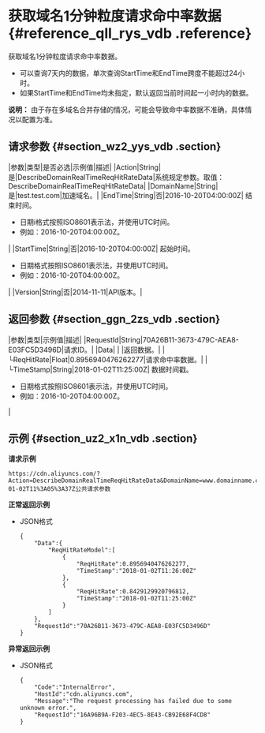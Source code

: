 # 获取域名1分钟粒度请求命中率数据 {#reference_qll_rys_vdb .reference}

获取域名1分钟粒度请求命中率数据。

-   可以查询7天内的数据，单次查询StartTime和EndTime跨度不能超过24小时。
-   如果StartTime和EndTime均未指定，默认返回当前时间起一小时内的数据。

**说明：** 由于存在多域名合并存储的情况，可能会导致命中率数据不准确，具体情况以配置为准。

## 请求参数 {#section_wz2_yys_vdb .section}

|参数|类型|是否必选|示例值|描述|
|Action|String|是|DescribeDomainRealTimeReqHitRateData|系统规定参数。取值：DescribeDomainRealTimeReqHitRateData|
|DomainName|String|是|test.test.com|加速域名。|
|EndTime|String|否|2016-10-20T04:00:00Z| 结束时间。

 -   日期i格式按照ISO8601表示法，并使用UTC时间。
-   例如：2016-10-20T04:00:00Z。

 |
|StartTime|String|否|2016-10-20T04:00:00Z| 起始时间。

 -   日期格式按照ISO8601表示法，并使用UTC时间。
-   例如：2016-10-20T04:00:00Z。

 |
|Version|String|否|2014-11-11|API版本。|

## 返回参数 {#section_ggn_2zs_vdb .section}

|参数|类型|示例值|描述|
|RequestId|String|70A26B11-3673-479C-AEA8-E03FC5D3496D|请求ID。|
|Data| | |返回数据。|
|  └ReqHitRate|Float|0.8956940476262277|请求命中率数据。|
|  └TimeStamp|String|2018-01-02T11:25:00Z| 数据时间戳。

 -   日期格式按照ISO8601表示法，并使用UTC时间。
-   例如：2016-10-20T04:00:00Z。

 |

## 示例 {#section_uz2_x1n_vdb .section}

**请求示例**

```
https://cdn.aliyuncs.com/?Action=DescribeDomainRealTimeReqHitRateData&DomainName=www.domainname.com&EndTime=2018-01-02T11%3A05%3A37Z公共请求参数
```

**正常返回示例**

-   JSON格式

    ```
    {
        "Data":{
            "ReqHitRateModel":[
                {
                    "ReqHitRate":0.8956940476262277,
                    "TimeStamp":"2018-01-02T11:26:00Z"
                },
                {
                    "ReqHitRate":0.8429129920796812,
                    "TimeStamp":"2018-01-02T11:25:00Z"
                }
            ]
        },
        "RequestId":"70A26B11-3673-479C-AEA8-E03FC5D3496D"
    }
    ```


**异常返回示例**

-   JSON格式

    ```
    {
        "Code":"InternalError",
        "HostId":"cdn.aliyuncs.com",
        "Message":"The request processing has failed due to some unknown error.",
        "RequestId":"16A96B9A-F203-4EC5-8E43-CB92E68F4CD8"
    }
    ```


